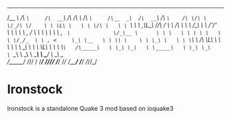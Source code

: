  ______      ____        _____       __  __                 ____        ______    _____       ____       __  __     
/\__  _\    /\  _`\     /\  __`\    /\ \/\ \               /\  _`\     /\__  _\  /\  __`\    /\  _`\    /\ \/\ \    
\/_/\ \/    \ \ \L\ \   \ \ \/\ \   \ \ `\\ \              \ \,\L\_\   \/_/\ \/  \ \ \/\ \   \ \ \/\_\  \ \ \/'/'   
   \ \ \     \ \ ,  /    \ \ \ \ \   \ \ , ` \              \/_\__ \      \ \ \   \ \ \ \ \   \ \ \/_/_  \ \ , <    
    \_\ \__   \ \ \\ \    \ \ \_\ \   \ \ \`\ \               /\ \L\ \     \ \ \   \ \ \_\ \   \ \ \L\ \  \ \ \\`\  
    /\_____\   \ \_\ \_\   \ \_____\   \ \_\ \_\              \ `\____\     \ \_\   \ \_____\   \ \____/   \ \_\ \_\
    \/_____/    \/_/\/ /    \/_____/    \/_/\/_/               \/_____/      \/_/    \/_____/    \/___/     \/_/\/_/
                                                                                                                    
                                                                                                                    

# Ironstock
Ironstock is a standalone Quake 3 mod based on ioquake3
